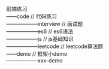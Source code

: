 前端练习  
——code // 代码练习  
——————interview   // 面试题  
——————es6         // es6语法  
——————js          // js基础知识  
——————leetcode    // leetcode算法题  
——demo // 框架小demo  
——————xxx-demo  

